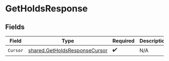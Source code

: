 # GetHoldsResponse


## Fields

| Field                                                                          | Type                                                                           | Required                                                                       | Description                                                                    |
| ------------------------------------------------------------------------------ | ------------------------------------------------------------------------------ | ------------------------------------------------------------------------------ | ------------------------------------------------------------------------------ |
| `Cursor`                                                                       | [shared.GetHoldsResponseCursor](../../models/shared/getholdsresponsecursor.md) | :heavy_check_mark:                                                             | N/A                                                                            |